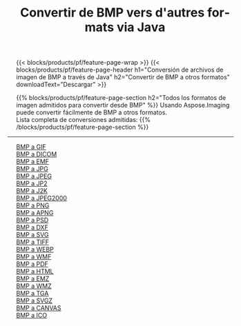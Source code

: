 ﻿---
title: Convertir de BMP vers d'autres formats via Java 
weight: 3920
url: /es/java/conversion/from/bmp 
lang: es
langdirlevel: 2
locales: zh-hans,ja,it,ru,de,es,fr,nl,id,lt,pl,pt,vi,tr,ko,zh-hant,ar,hi,th,sv,cs,uk,he
description: Usando Aspose.Imaging puede convertir fácilmente de BMP a otros formatos
---

{{< blocks/products/pf/feature-page-wrap >}}
{{< blocks/products/pf/feature-page-header h1="Conversión de archivos de imagen de BMP a través de Java" h2="Convertir de BMP a otros formatos" downloadText="Descargar" >}}


{{% blocks/products/pf/feature-page-section  h2="Todos los formatos de imagen admitidos para convertir desde BMP" %}}
Usando Aspose.Imaging puede convertir fácilmente de BMP a otros formatos.
<br/>
Lista completa de conversiones admitidas:
{{% /blocks/products/pf/feature-page-section %}}
<div class="container-fluid productfamilypage bg-gray">
    <div class="convertypes bg-gray agp-content section">
        <div class="container">
		<hr style="margin-left:-20px;"/>
		<div class="row other-converters">
		    <div class='col-md-2 other-converter remove-lp remove-rp'><a href="/imaging/es/java/conversion/bmp-to-gif" >BMP a GIF</a></div><div class='col-md-2 other-converter remove-lp remove-rp'><a href="/imaging/es/java/conversion/bmp-to-dicom" >BMP a DICOM</a></div><div class='col-md-2 other-converter remove-lp remove-rp'><a href="/imaging/es/java/conversion/bmp-to-emf" >BMP a EMF</a></div><div class='col-md-2 other-converter remove-lp remove-rp'><a href="/imaging/es/java/conversion/bmp-to-jpg" >BMP a JPG</a></div><div class='col-md-2 other-converter remove-lp remove-rp'><a href="/imaging/es/java/conversion/bmp-to-jpeg" >BMP a JPEG</a></div><div class='col-md-2 other-converter remove-lp remove-rp'><a href="/imaging/es/java/conversion/bmp-to-jp2" >BMP a JP2</a></div><div class='col-md-2 other-converter remove-lp remove-rp'><a href="/imaging/es/java/conversion/bmp-to-j2k" >BMP a J2K</a></div><div class='col-md-2 other-converter remove-lp remove-rp'><a href="/imaging/es/java/conversion/bmp-to-jpeg2000" >BMP a JPEG2000</a></div><div class='col-md-2 other-converter remove-lp remove-rp'><a href="/imaging/es/java/conversion/bmp-to-png" >BMP a PNG</a></div><div class='col-md-2 other-converter remove-lp remove-rp'><a href="/imaging/es/java/conversion/bmp-to-apng" >BMP a APNG</a></div><div class='col-md-2 other-converter remove-lp remove-rp'><a href="/imaging/es/java/conversion/bmp-to-psd" >BMP a PSD</a></div><div class='col-md-2 other-converter remove-lp remove-rp'><a href="/imaging/es/java/conversion/bmp-to-dxf" >BMP a DXF</a></div><div class='col-md-2 other-converter remove-lp remove-rp'><a href="/imaging/es/java/conversion/bmp-to-svg" >BMP a SVG</a></div><div class='col-md-2 other-converter remove-lp remove-rp'><a href="/imaging/es/java/conversion/bmp-to-tiff" >BMP a TIFF</a></div><div class='col-md-2 other-converter remove-lp remove-rp'><a href="/imaging/es/java/conversion/bmp-to-webp" >BMP a WEBP</a></div><div class='col-md-2 other-converter remove-lp remove-rp'><a href="/imaging/es/java/conversion/bmp-to-wmf" >BMP a WMF</a></div><div class='col-md-2 other-converter remove-lp remove-rp'><a href="/imaging/es/java/conversion/bmp-to-pdf" >BMP a PDF</a></div><div class='col-md-2 other-converter remove-lp remove-rp'><a href="/imaging/es/java/conversion/bmp-to-html" >BMP a HTML</a></div><div class='col-md-2 other-converter remove-lp remove-rp'><a href="/imaging/es/java/conversion/bmp-to-emz" >BMP a EMZ</a></div><div class='col-md-2 other-converter remove-lp remove-rp'><a href="/imaging/es/java/conversion/bmp-to-wmz" >BMP a WMZ</a></div><div class='col-md-2 other-converter remove-lp remove-rp'><a href="/imaging/es/java/conversion/bmp-to-tga" >BMP a TGA</a></div><div class='col-md-2 other-converter remove-lp remove-rp'><a href="/imaging/es/java/conversion/bmp-to-svgz" >BMP a SVGZ</a></div><div class='col-md-2 other-converter remove-lp remove-rp'><a href="/imaging/es/java/conversion/bmp-to-canvas" >BMP a CANVAS</a></div><div class='col-md-2 other-converter remove-lp remove-rp'><a href="/imaging/es/java/conversion/bmp-to-ico" >BMP a ICO</a></div>
                </div>
        </div>
    </div>
</div>
<br/>

